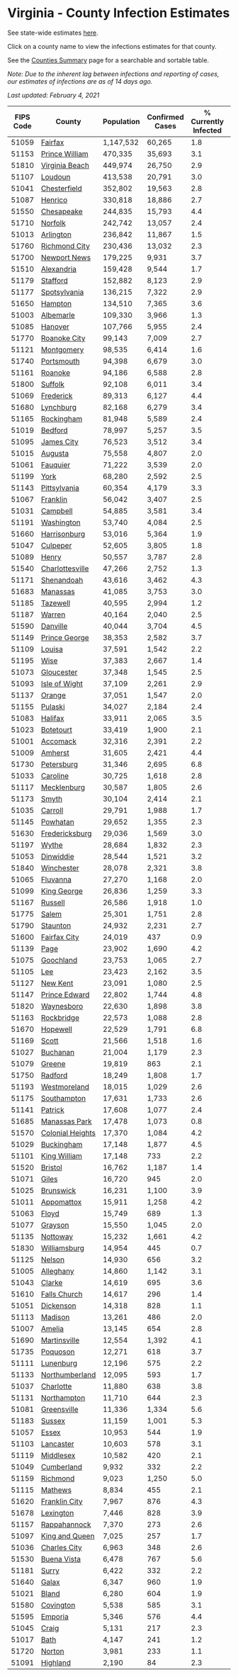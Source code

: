 # Virginia - County Infection Estimates

See state-wide estimates [here](/infections/us-va).

Click on a county name to view the infections estimates for that county.

See the [Counties Summary](/infections/summary-counties) page for a searchable and sortable table.

*Note: Due to the inherent lag between infections and reporting of cases, our estimates of infections are as of 14 days ago.*

*Last updated: February 4, 2021*

|   FIPS Code |                               County |   Population |   Confirmed Cases |   % Currently Infected |   % Total Infected |
|-------------|--------------------------------------|--------------|-------------------|------------------------|--------------------|
|       51059 |                   [Fairfax](fairfax) |    1,147,532 |            60,265 |                    1.8 |               19.0 |
|       51153 |     [Prince William](prince-william) |      470,335 |            35,693 |                    3.1 |               26.8 |
|       51810 |     [Virginia Beach](virginia-beach) |      449,974 |            26,750 |                    2.9 |               18.9 |
|       51107 |                   [Loudoun](loudoun) |      413,538 |            20,791 |                    3.0 |               17.2 |
|       51041 |         [Chesterfield](chesterfield) |      352,802 |            19,563 |                    2.8 |               18.4 |
|       51087 |                   [Henrico](henrico) |      330,818 |            18,886 |                    2.7 |               19.3 |
|       51550 |             [Chesapeake](chesapeake) |      244,835 |            15,793 |                    4.4 |               20.6 |
|       51710 |                   [Norfolk](norfolk) |      242,742 |            13,057 |                    2.4 |               17.5 |
|       51013 |               [Arlington](arlington) |      236,842 |            11,867 |                    1.5 |               18.2 |
|       51760 |       [Richmond City](richmond-city) |      230,436 |            13,032 |                    2.3 |               19.0 |
|       51700 |         [Newport News](newport-news) |      179,225 |             9,931 |                    3.7 |               17.7 |
|       51510 |             [Alexandria](alexandria) |      159,428 |             9,544 |                    1.7 |               22.2 |
|       51179 |                 [Stafford](stafford) |      152,882 |             8,123 |                    2.9 |               17.6 |
|       51177 |         [Spotsylvania](spotsylvania) |      136,215 |             7,322 |                    2.9 |               17.7 |
|       51650 |                   [Hampton](hampton) |      134,510 |             7,365 |                    3.6 |               17.4 |
|       51003 |               [Albemarle](albemarle) |      109,330 |             3,966 |                    1.3 |               11.9 |
|       51085 |                   [Hanover](hanover) |      107,766 |             5,955 |                    2.4 |               17.7 |
|       51770 |         [Roanoke City](roanoke-city) |       99,143 |             7,009 |                    2.7 |               22.0 |
|       51121 |             [Montgomery](montgomery) |       98,535 |             6,414 |                    1.6 |               20.0 |
|       51740 |             [Portsmouth](portsmouth) |       94,398 |             6,679 |                    3.0 |               23.2 |
|       51161 |                   [Roanoke](roanoke) |       94,186 |             6,588 |                    2.8 |               21.5 |
|       51800 |                   [Suffolk](suffolk) |       92,108 |             6,011 |                    3.4 |               21.1 |
|       51069 |               [Frederick](frederick) |       89,313 |             6,127 |                    4.4 |               21.9 |
|       51680 |               [Lynchburg](lynchburg) |       82,168 |             6,279 |                    3.4 |               23.7 |
|       51165 |             [Rockingham](rockingham) |       81,948 |             5,589 |                    2.4 |               23.1 |
|       51019 |                   [Bedford](bedford) |       78,997 |             5,257 |                    3.5 |               20.6 |
|       51095 |             [James City](james-city) |       76,523 |             3,512 |                    3.4 |               15.5 |
|       51015 |                   [Augusta](augusta) |       75,558 |             4,807 |                    2.0 |               20.0 |
|       51061 |                 [Fauquier](fauquier) |       71,222 |             3,539 |                    2.0 |               16.6 |
|       51199 |                         [York](york) |       68,280 |             2,592 |                    2.5 |               12.1 |
|       51143 |         [Pittsylvania](pittsylvania) |       60,354 |             4,179 |                    3.3 |               21.6 |
|       51067 |                 [Franklin](franklin) |       56,042 |             3,407 |                    2.5 |               18.5 |
|       51031 |                 [Campbell](campbell) |       54,885 |             3,581 |                    3.4 |               20.0 |
|       51191 |             [Washington](washington) |       53,740 |             4,084 |                    2.5 |               23.6 |
|       51660 |         [Harrisonburg](harrisonburg) |       53,016 |             5,364 |                    1.9 |               36.2 |
|       51047 |                 [Culpeper](culpeper) |       52,605 |             3,805 |                    1.8 |               25.5 |
|       51089 |                       [Henry](henry) |       50,557 |             3,787 |                    2.8 |               23.8 |
|       51540 |   [Charlottesville](charlottesville) |       47,266 |             2,752 |                    1.3 |               18.9 |
|       51171 |             [Shenandoah](shenandoah) |       43,616 |             3,462 |                    4.3 |               27.2 |
|       51683 |                 [Manassas](manassas) |       41,085 |             3,753 |                    3.0 |               35.3 |
|       51185 |                 [Tazewell](tazewell) |       40,595 |             2,994 |                    1.2 |               22.6 |
|       51187 |                     [Warren](warren) |       40,164 |             2,040 |                    2.5 |               16.6 |
|       51590 |                 [Danville](danville) |       40,044 |             3,704 |                    4.5 |               28.8 |
|       51149 |       [Prince George](prince-george) |       38,353 |             2,582 |                    3.7 |               21.5 |
|       51109 |                     [Louisa](louisa) |       37,591 |             1,542 |                    2.2 |               13.2 |
|       51195 |                         [Wise](wise) |       37,383 |             2,667 |                    1.4 |               22.1 |
|       51073 |             [Gloucester](gloucester) |       37,348 |             1,545 |                    2.5 |               12.9 |
|       51093 |       [Isle of Wight](isle-of-wight) |       37,109 |             2,261 |                    2.9 |               19.8 |
|       51137 |                     [Orange](orange) |       37,051 |             1,547 |                    2.0 |               13.6 |
|       51155 |                   [Pulaski](pulaski) |       34,027 |             2,184 |                    2.4 |               19.9 |
|       51083 |                   [Halifax](halifax) |       33,911 |             2,065 |                    3.5 |               18.7 |
|       51023 |               [Botetourt](botetourt) |       33,419 |             1,900 |                    2.1 |               17.7 |
|       51001 |                 [Accomack](accomack) |       32,316 |             2,391 |                    2.2 |               30.6 |
|       51009 |                   [Amherst](amherst) |       31,605 |             2,421 |                    4.4 |               23.8 |
|       51730 |             [Petersburg](petersburg) |       31,346 |             2,695 |                    6.8 |               27.6 |
|       51033 |                 [Caroline](caroline) |       30,725 |             1,618 |                    2.8 |               16.8 |
|       51117 |           [Mecklenburg](mecklenburg) |       30,587 |             1,805 |                    2.6 |               20.5 |
|       51173 |                       [Smyth](smyth) |       30,104 |             2,414 |                    2.1 |               24.9 |
|       51035 |                   [Carroll](carroll) |       29,791 |             1,988 |                    1.7 |               21.6 |
|       51145 |                 [Powhatan](powhatan) |       29,652 |             1,355 |                    2.3 |               14.3 |
|       51630 |     [Fredericksburg](fredericksburg) |       29,036 |             1,569 |                    3.0 |               18.1 |
|       51197 |                       [Wythe](wythe) |       28,684 |             1,832 |                    2.3 |               19.7 |
|       51053 |               [Dinwiddie](dinwiddie) |       28,544 |             1,521 |                    3.2 |               17.0 |
|       51840 |             [Winchester](winchester) |       28,078 |             2,321 |                    3.8 |               27.2 |
|       51065 |                 [Fluvanna](fluvanna) |       27,270 |             1,168 |                    2.0 |               14.5 |
|       51099 |           [King George](king-george) |       26,836 |             1,259 |                    3.3 |               15.0 |
|       51167 |                   [Russell](russell) |       26,586 |             1,918 |                    1.0 |               22.3 |
|       51775 |                       [Salem](salem) |       25,301 |             1,751 |                    2.8 |               21.6 |
|       51790 |                 [Staunton](staunton) |       24,932 |             2,231 |                    2.7 |               28.0 |
|       51600 |         [Fairfax City](fairfax-city) |       24,019 |               437 |                    0.9 |                6.4 |
|       51139 |                         [Page](page) |       23,902 |             1,690 |                    4.2 |               24.2 |
|       51075 |               [Goochland](goochland) |       23,753 |             1,065 |                    2.7 |               15.2 |
|       51105 |                           [Lee](lee) |       23,423 |             2,162 |                    3.5 |               28.5 |
|       51127 |                 [New Kent](new-kent) |       23,091 |             1,080 |                    2.5 |               14.8 |
|       51147 |       [Prince Edward](prince-edward) |       22,802 |             1,744 |                    4.8 |               25.2 |
|       51820 |             [Waynesboro](waynesboro) |       22,630 |             1,898 |                    3.8 |               26.1 |
|       51163 |             [Rockbridge](rockbridge) |       22,573 |             1,088 |                    2.8 |               15.0 |
|       51670 |                 [Hopewell](hopewell) |       22,529 |             1,791 |                    6.8 |               25.4 |
|       51169 |                       [Scott](scott) |       21,566 |             1,518 |                    1.6 |               21.5 |
|       51027 |                 [Buchanan](buchanan) |       21,004 |             1,179 |                    2.3 |               17.2 |
|       51079 |                     [Greene](greene) |       19,819 |               863 |                    2.1 |               13.9 |
|       51750 |                   [Radford](radford) |       18,249 |             1,808 |                    1.7 |               30.8 |
|       51193 |         [Westmoreland](westmoreland) |       18,015 |             1,029 |                    2.6 |               18.8 |
|       51175 |           [Southampton](southampton) |       17,631 |             1,733 |                    2.6 |               33.1 |
|       51141 |                   [Patrick](patrick) |       17,608 |             1,077 |                    2.4 |               19.1 |
|       51685 |       [Manassas Park](manassas-park) |       17,478 |             1,073 |                    0.8 |               24.1 |
|       51570 | [Colonial Heights](colonial-heights) |       17,370 |             1,084 |                    4.2 |               20.7 |
|       51029 |             [Buckingham](buckingham) |       17,148 |             1,877 |                    4.5 |               41.2 |
|       51101 |         [King William](king-william) |       17,148 |               733 |                    2.2 |               13.5 |
|       51520 |                   [Bristol](bristol) |       16,762 |             1,187 |                    1.4 |               21.9 |
|       51071 |                       [Giles](giles) |       16,720 |               945 |                    2.0 |               17.4 |
|       51025 |               [Brunswick](brunswick) |       16,231 |             1,100 |                    3.9 |               22.0 |
|       51011 |             [Appomattox](appomattox) |       15,911 |             1,258 |                    4.2 |               25.0 |
|       51063 |                       [Floyd](floyd) |       15,749 |               689 |                    1.3 |               13.6 |
|       51077 |                   [Grayson](grayson) |       15,550 |             1,045 |                    2.0 |               21.6 |
|       51135 |                 [Nottoway](nottoway) |       15,232 |             1,661 |                    4.2 |               34.5 |
|       51830 |         [Williamsburg](williamsburg) |       14,954 |               445 |                    0.7 |               10.5 |
|       51125 |                     [Nelson](nelson) |       14,930 |               656 |                    3.2 |               13.8 |
|       51005 |               [Alleghany](alleghany) |       14,860 |             1,142 |                    3.1 |               23.8 |
|       51043 |                     [Clarke](clarke) |       14,619 |               695 |                    3.6 |               15.0 |
|       51610 |         [Falls Church](falls-church) |       14,617 |               296 |                    1.4 |                8.0 |
|       51051 |               [Dickenson](dickenson) |       14,318 |               828 |                    1.1 |               17.8 |
|       51113 |                   [Madison](madison) |       13,261 |               486 |                    2.0 |               12.0 |
|       51007 |                     [Amelia](amelia) |       13,145 |               654 |                    2.8 |               16.1 |
|       51690 |         [Martinsville](martinsville) |       12,554 |             1,392 |                    4.1 |               34.9 |
|       51735 |                 [Poquoson](poquoson) |       12,271 |               618 |                    3.7 |               15.7 |
|       51111 |               [Lunenburg](lunenburg) |       12,196 |               575 |                    2.2 |               14.9 |
|       51133 |     [Northumberland](northumberland) |       12,095 |               593 |                    1.7 |               15.6 |
|       51037 |               [Charlotte](charlotte) |       11,880 |               638 |                    3.8 |               17.0 |
|       51131 |           [Northampton](northampton) |       11,710 |               644 |                    2.3 |               22.8 |
|       51081 |           [Greensville](greensville) |       11,336 |             1,334 |                    5.6 |               40.7 |
|       51183 |                     [Sussex](sussex) |       11,159 |             1,001 |                    5.3 |               31.7 |
|       51057 |                       [Essex](essex) |       10,953 |               544 |                    1.9 |               16.4 |
|       51103 |               [Lancaster](lancaster) |       10,603 |               578 |                    3.1 |               16.8 |
|       51119 |               [Middlesex](middlesex) |       10,582 |               420 |                    2.1 |               12.6 |
|       51049 |             [Cumberland](cumberland) |        9,932 |               332 |                    2.2 |               11.4 |
|       51159 |                 [Richmond](richmond) |        9,023 |             1,250 |                    5.0 |               52.6 |
|       51115 |                   [Mathews](mathews) |        8,834 |               455 |                    2.1 |               15.5 |
|       51620 |       [Franklin City](franklin-city) |        7,967 |               876 |                    4.3 |               35.6 |
|       51678 |               [Lexington](lexington) |        7,446 |               828 |                    3.9 |               33.7 |
|       51157 |         [Rappahannock](rappahannock) |        7,370 |               273 |                    2.6 |               12.0 |
|       51097 |     [King and Queen](king-and-queen) |        7,025 |               257 |                    1.7 |               11.9 |
|       51036 |         [Charles City](charles-city) |        6,963 |               348 |                    2.6 |               16.8 |
|       51530 |           [Buena Vista](buena-vista) |        6,478 |               767 |                    5.6 |               36.3 |
|       51181 |                       [Surry](surry) |        6,422 |               332 |                    2.2 |               16.4 |
|       51640 |                       [Galax](galax) |        6,347 |               960 |                    1.9 |               52.8 |
|       51021 |                       [Bland](bland) |        6,280 |               604 |                    1.9 |               29.8 |
|       51580 |               [Covington](covington) |        5,538 |               585 |                    3.1 |               31.7 |
|       51595 |                   [Emporia](emporia) |        5,346 |               576 |                    4.4 |               37.7 |
|       51045 |                       [Craig](craig) |        5,131 |               217 |                    2.3 |               13.4 |
|       51017 |                         [Bath](bath) |        4,147 |               241 |                    1.2 |               17.9 |
|       51720 |                     [Norton](norton) |        3,981 |               233 |                    1.1 |               18.5 |
|       51091 |                 [Highland](highland) |        2,190 |                84 |                    2.3 |               12.1 |